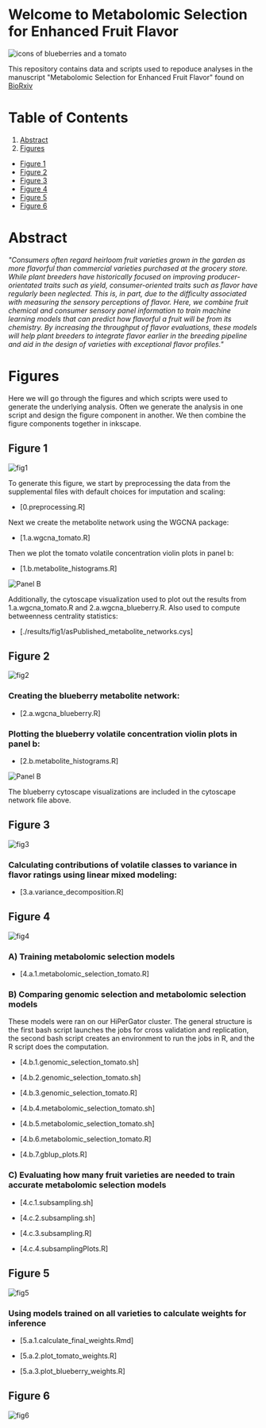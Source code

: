 # Welcome to Metabolomic Selection for Enhanced Fruit Flavor

![icons of blueberries and a tomato](./fruit_icons.svg)

This repository contains data and scripts used to repoduce analyses in the manuscript "Metabolomic Selection for Enhanced Fruit Flavor" found on [BioRxiv](https://www.biorxiv.org/content/10.1101/2020.09.17.302802v1.full)

# Table of Contents
1. [Abstract](#abstract)
2. [Figures](#figures)
* [Figure 1](#fig1)
* [Figure 2](#fig2)
* [Figure 3](#fig3)
* [Figure 4](#fig4)
* [Figure 5](#fig5)
* [Figure 6](#fig6)


# Abstract <a name="abstract"></a>

*"Consumers often regard heirloom fruit varieties grown in the garden as more flavorful than commercial varieties purchased at the grocery store. While plant breeders have historically focused on improving producer-orientated traits such as yield, consumer-oriented traits such as flavor have regularly been neglected. This is, in part, due to the difficulty associated with measuring the sensory perceptions of flavor. Here, we combine fruit chemical and consumer sensory panel information to train machine learning models that can predict how flavorful a fruit will be from its chemistry. By increasing the throughput of flavor evaluations, these models will help plant breeders to integrate flavor earlier in the breeding pipeline and aid in the design of varieties with exceptional flavor profiles."*

# Figures <a name="figures"></a>

Here we will go through the figures and which scripts were used to generate the underlying analysis. Often we generate the analysis in one script and design the figure component in another. We then combine the figure components together in inkscape.


## Figure 1 <a name="fig1"></a>

![fig1](./figures/svgs/fig1.svg)

To generate this figure, we start by preprocessing the data from the supplemental files with default choices for imputation and scaling:

* [0.preprocessing.R]   

Next we create the metabolite network using the WGCNA package:

* [1.a.wgcna_tomato.R]  

Then we plot the tomato volatile concentration violin plots in panel b:

* [1.b.metabolite_histograms.R]

![Panel B](./results/fig1/asPublished_fig1_panelB.svg)

Additionally, the cytoscape visualization used to plot out the results from 1.a.wgcna_tomato.R and 2.a.wgcna_blueberry.R. Also used to compute betweenness centrality statistics:

* [./results/fig1/asPublished_metabolite_networks.cys]



## Figure 2 <a name="fig2"></a>

![fig2](./figures/svgs/fig2.svg)

### Creating the blueberry metabolite network:

* [2.a.wgcna_blueberry.R]

### Plotting the blueberry volatile concentration violin plots in panel b:

* [2.b.metabolite_histograms.R]

![Panel B](./results/fig2/asPublished_fig2_panelB.svg)

The blueberry cytoscape visualizations are included in the cytoscape network file above.



## Figure 3 <a name="fig3"></a>

![fig3](./figures/svgs/fig3.svg)

### Calculating contributions of volatile classes to variance in flavor ratings using linear mixed modeling:

* [3.a.variance_decomposition.R]  



## Figure 4 <a name="fig4"></a>

![fig4](./figures/svgs/fig4.svg)

### A) Training metabolomic selection models

* [4.a.1.metabolomic_selection_tomato.R]

### B) Comparing genomic selection and metabolomic selection models

These models were ran on our HiPerGator cluster. The general structure is the first bash script launches the jobs for cross validation and replication, the second bash script creates an environment to run the jobs in R, and the R script does the computation.

* [4.b.1.genomic_selection_tomato.sh]

* [4.b.2.genomic_selection_tomato.sh]

* [4.b.3.genomic_selection_tomato.R]

* [4.b.4.metabolomic_selection_tomato.sh]

* [4.b.5.metabolomic_selection_tomato.sh]

* [4.b.6.metabolomic_selection_tomato.R]

* [4.b.7.gblup_plots.R]

### C) Evaluating how many fruit varieties are needed to train accurate metabolomic selection models

* [4.c.1.subsampling.sh]

* [4.c.2.subsampling.sh]

* [4.c.3.subsampling.R]

* [4.c.4.subsamplingPlots.R]


## Figure 5 <a name="fig5"></a>

![fig5](./figures/svgs/fig5.svg)

### Using models trained on all varieties to calculate weights for inference

* [5.a.1.calculate_final_weights.Rmd]

* [5.a.2.plot_tomato_weights.R]

* [5.a.3.plot_blueberry_weights.R]


## Figure 6 <a name="fig6"></a>

![fig6](./figures/svgs/fig6.svg)
